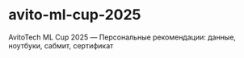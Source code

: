# avito-ml-cup-2025
AvitoTech ML Cup 2025 — Персональные рекомендации: данные, ноутбуки, сабмит, сертификат
